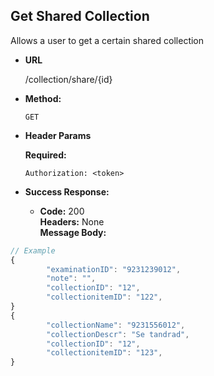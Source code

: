 **Get Shared Collection**
----
  Allows a user to get a certain shared collection

* **URL**

  /collection/share/{id}

* **Method:**

  `GET`
  
*  **Header Params**

   **Required:**
 
   `Authorization: <token>` <br />

* **Success Response:**

  * **Code:** 200 <br />
    **Headers:** None <br />
    **Message Body:** <br />

```javascript
// Example
{
        "examinationID": "9231239012",
        "note": "",
        "collectionID": "12",
        "collectionitemID": "122",
}
{
        "collectionName": "9231556012",
        "collectionDescr": "Se tandrad",
        "collectionID": "12",
        "collectionitemID": "123",
}
```
 
